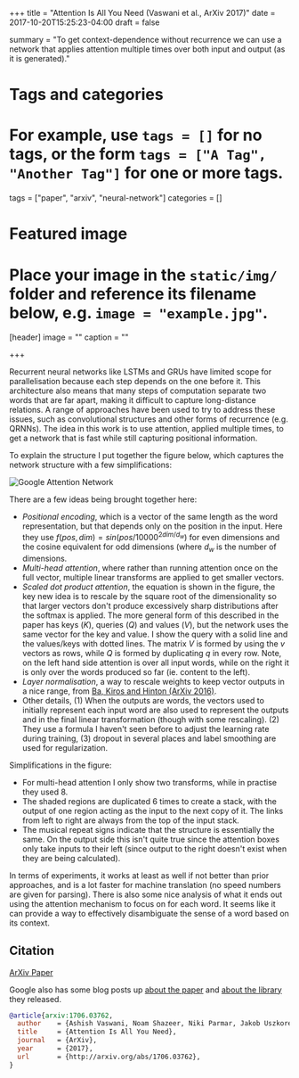 +++
title = "Attention Is All You Need (Vaswani et al., ArXiv 2017)"
date = 2017-10-20T15:25:23-04:00
draft = false

summary = "To get context-dependence without recurrence we can use a network that applies attention multiple times over both input and output (as it is generated)."

# Tags and categories
# For example, use `tags = []` for no tags, or the form `tags = ["A Tag", "Another Tag"]` for one or more tags.
tags = ["paper", "arxiv", "neural-network"]
categories = []

# Featured image
# Place your image in the `static/img/` folder and reference its filename below, e.g. `image = "example.jpg"`.
[header]
image = ""
caption = ""

+++

Recurrent neural networks like LSTMs and GRUs have limited scope for parallelisation because each step depends on the one before it.
This architecture also means that many steps of computation separate two words that are far apart, making it difficult to capture long-distance relations.
A range of approaches have been used to try to address these issues, such as convolutional structures and other forms of recurrence (e.g. QRNNs).
The idea in this work is to use attention, applied multiple times, to get a network that is fast while still capturing positional information.

To explain the structure I put together the figure below, which captures the network structure with a few simplifications:

![Google Attention Network](/img/post/google-attention.png)

There are a few ideas being brought together here:

- *Positional encoding*, which is a vector of the same length as the word representation, but that depends only on the position in the input. Here they use $f(pos, dim) = sin(pos / 10000^{2 dim / d_w})$ for even dimensions and the cosine equivalent for odd dimensions (where $d_w$ is the number of dimensions.
- *Multi-head attention*, where rather than running attention once on the full vector, multiple linear transforms are applied to get smaller vectors.
- *Scaled dot product attention*, the equation is shown in the figure, the key new idea is to rescale by the square root of the dimensionality so that larger vectors don't produce excessively sharp distributions after the softmax is applied. The more general form of this described in the paper has keys ($K$), queries ($Q$) and values ($V$), but the network uses the same vector for the key and value. I show the query with a solid line and the values/keys with dotted lines. The matrix $V$ is formed by using the $v$ vectors as rows, while $Q$ is formed by duplicating $q$ in every row. Note, on the left hand side attention is over all input words, while on the right it is only over the words produced so far (ie. content to the left).
- *Layer normalisation*, a way to rescale weights to keep vector outputs in a nice range, from [Ba, Kiros and Hinton (ArXiv 2016)](https://arxiv.org/abs/1607.06450).
- Other details, (1) When the outputs are words, the vectors used to initially represent each input word are also used to represent the outputs and in the final linear transformation (though with some rescaling). (2) They use a formula I haven't seen before to adjust the learning rate during training, (3) dropout in several places and label smoothing are used for regularization.

Simplifications in the figure:

- For multi-head attention I only show two transforms, while in practise they used 8.
- The shaded regions are duplicated 6 times to create a stack, with the output of one region acting as the input to the next copy of it. The links from left to right are always from the top of the input stack.
- The musical repeat signs indicate that the structure is essentially the same. On the output side this isn't quite true since the attention boxes only take inputs to their left (since output to the right doesn't exist when they are being calculated).

In terms of experiments, it works at least as well if not better than prior approaches, and is a lot faster for machine translation (no speed numbers are given for parsing).
There is also some nice analysis of what it ends out using the attention mechanism to focus on for each word.
It seems like it can provide a way to effectively disambiguate the sense of a word based on its context.

## Citation

[ArXiv Paper](https://arxiv.org/pdf/1706.03762.pdf)

Google also has some blog posts up
[about the paper](https://research.googleblog.com/2017/08/transformer-novel-neural-network.html)
and
[about the library](https://research.googleblog.com/2017/06/accelerating-deep-learning-research.html)
they released.

```bibtex
@article{arxiv:1706.03762,
  author    = {Ashish Vaswani, Noam Shazeer, Niki Parmar, Jakob Uszkoreit, Llion Jones, Aidan N. Gomez, Lukasz Kaiser, and Illia Polosukhin},
  title     = {Attention Is All You Need},
  journal   = {ArXiv},
  year      = {2017},
  url       = {http://arxiv.org/abs/1706.03762},
}
```

